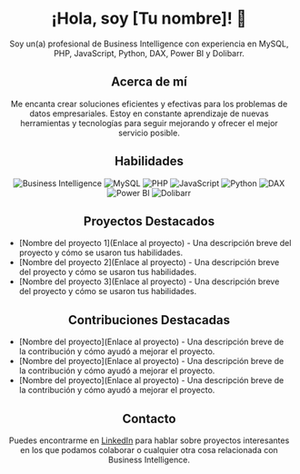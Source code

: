 <h1 align="center">¡Hola, soy [Tu nombre]! 👋</h1>

<p align="center">Soy un(a) profesional de Business Intelligence con experiencia en MySQL, PHP, JavaScript, Python, DAX, Power BI y Dolibarr.</p>

<h2 align="center">Acerca de mí</h2>
<p align="center">Me encanta crear soluciones eficientes y efectivas para los problemas de datos empresariales. Estoy en constante aprendizaje de nuevas herramientas y tecnologías para seguir mejorando y ofrecer el mejor servicio posible.</p>

<h2 align="center">Habilidades</h2>
<p align="center">
  <img src="https://img.shields.io/badge/-Business%20Intelligence-yellow" alt="Business Intelligence" />
  <img src="https://img.shields.io/badge/-MySQL-blue" alt="MySQL" />
  <img src="https://img.shields.io/badge/-PHP-purple" alt="PHP" />
  <img src="https://img.shields.io/badge/-JavaScript-yellowgreen" alt="JavaScript" />
  <img src="https://img.shields.io/badge/-Python-blueviolet" alt="Python" />
  <img src="https://img.shields.io/badge/-DAX-orange" alt="DAX" />
  <img src="https://img.shields.io/badge/-Power%20BI-red" alt="Power BI" />
  <img src="https://img.shields.io/badge/-Dolibarr-blue" alt="Dolibarr" />
</p>

<h2 align="center">Proyectos Destacados</h2>

- [Nombre del proyecto 1](Enlace al proyecto) - Una descripción breve del proyecto y cómo se usaron tus habilidades.
- [Nombre del proyecto 2](Enlace al proyecto) - Una descripción breve del proyecto y cómo se usaron tus habilidades.
- [Nombre del proyecto 3](Enlace al proyecto) - Una descripción breve del proyecto y cómo se usaron tus habilidades.

<h2 align="center">Contribuciones Destacadas</h2>

- [Nombre del proyecto](Enlace al proyecto) - Una descripción breve de la contribución y cómo ayudó a mejorar el proyecto.
- [Nombre del proyecto](Enlace al proyecto) - Una descripción breve de la contribución y cómo ayudó a mejorar el proyecto.
- [Nombre del proyecto](Enlace al proyecto) - Una descripción breve de la contribución y cómo ayudó a mejorar el proyecto.

<h2 align="center">Contacto</h2>
<p align="center">Puedes encontrarme en <a href="Enlace a tu perfil de LinkedIn">LinkedIn</a> para hablar sobre proyectos interesantes en los que podamos colaborar o cualquier otra cosa relacionada con Business Intelligence.</p>
